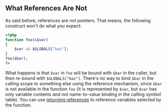 What References Are Not
-----------------------

As said before, references are not pointers. That means, the following
construct won't do what you expect:

``` php
<?php
function foo(&$var)
{
    $var =& $GLOBALS["baz"];
}
foo($bar); 
?>
```

What happens is that `$var` in `foo` will be bound with `$bar` in the
caller, but then re-bound with `$GLOBALS["baz"]`. There's no way to bind
`$bar` in the calling scope to something else using the reference
mechanism, since `$bar` is not available in the function `foo` (it is
represented by `$var`, but `$var` has only variable contents and not
name-to-value binding in the calling symbol table). You can use
<a href="/language/references/return.html" class="link">returning references</a>
to reference variables selected by the function.
